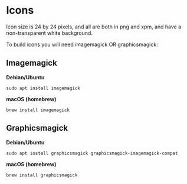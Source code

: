 # Icons

Icon size is 24 by 24 pixels, and all are both in png and xpm, and have a non-transparent white background.

To build icons you will need imagemagick OR graphicsmagick:

## Imagemagick

**Debian/Ubuntu**

	sudo apt install imagemagick

**macOS (homebrew)**

	brew install imagemagick

## Graphicsmagick

**Debian/Ubuntu**

	sudo apt install graphicsmagick graphicsmagick-imagemagick-compat 

**macOS (homebrew)**

	brew install graphicsmagick
